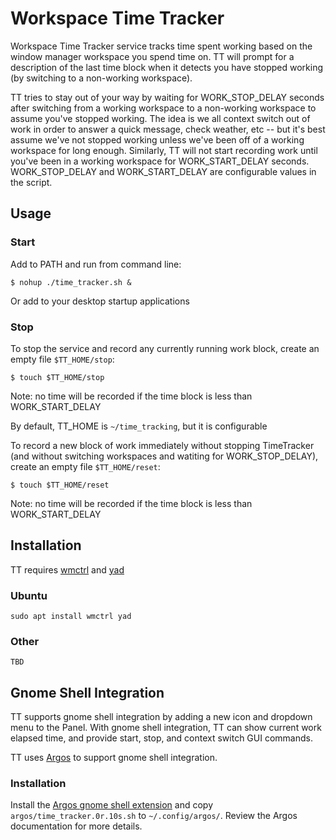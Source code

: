 # Workspace Time Tracker

Workspace Time Tracker service tracks time spent working based on the window manager workspace you spend time on.
TT will prompt for a description of the last time block when it detects you have stopped
working (by switching to a non-working workspace).

TT tries to stay out of your way by waiting for WORK_STOP_DELAY seconds after switching from a working workspace to
a non-working workspace to assume you've stopped working. The idea is we all context switch out of work in order to
answer a quick message, check weather, etc -- but it's best assume we've not stopped working unless we've been off
of a working workspace for long enough. Similarly, TT will not start recording work until you've been in a working
workspace for WORK_START_DELAY seconds. WORK_STOP_DELAY and WORK_START_DELAY are configurable values in the script.

## Usage

### Start
Add to PATH and run from command line:
```
$ nohup ./time_tracker.sh &
```
Or add to your desktop startup applications

### Stop

To stop the service and record any currently running work block, create an empty
file `$TT_HOME/stop`:
```
$ touch $TT_HOME/stop
```
Note: no time will be recorded if the time block is less than WORK_START_DELAY

By default, TT_HOME is `~/time_tracking`, but it is configurable

To record a new block of work immediately without stopping TimeTracker (and without
switching workspaces and watiting for WORK_STOP_DELAY), create an empty file `$TT_HOME/reset`:
```
$ touch $TT_HOME/reset
```
Note: no time will be recorded if the time block is less than WORK_START_DELAY


## Installation

TT requires [wmctrl](https://www.freedesktop.org/wiki/Software/wmctrl/) and [yad](http://www.webupd8.org/2010/12/yad-zenity-on-steroids-display.html)

### Ubuntu

```
sudo apt install wmctrl yad
```

### Other

`TBD`

## Gnome Shell Integration

TT supports gnome shell integration by adding a new icon and dropdown menu to the Panel. With gnome shell integration, TT can show current work elapsed time, and provide start, stop, and context switch GUI commands.

TT uses [Argos](https://github.com/p-e-w/argos) to support gnome shell integration.

### Installation

Install the [Argos gnome shell extension](https://extensions.gnome.org/extension/1176/argos/) and copy `argos/time_tracker.0r.10s.sh` to `~/.config/argos/`.
Review the Argos documentation for more details.

